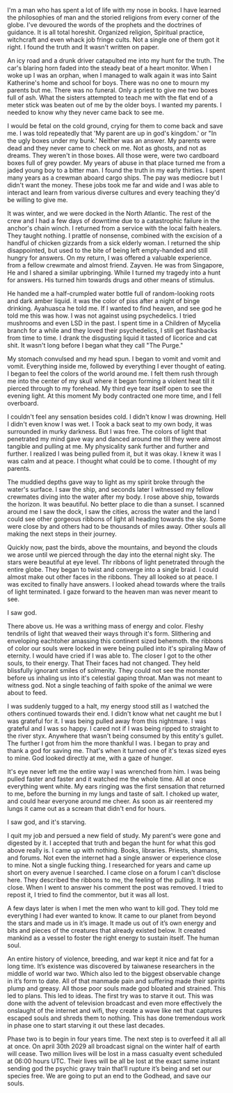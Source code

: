

I'm a man who has spent a lot of life with my nose in books. I have learned the philosophies of man and the storied religions from every corner of the globe. I've devoured the words of the prophets and the doctrines of guidance. It is all total horeshit. Organized religion, Spiritual practice, witchcraft and even whack job fringe cults. Not a single one of them got it right. I found the truth and It wasn't written on paper.

An icy road and a drunk driver catapulted me into my hunt for the truth. The car's blaring horn faded into the steady beat of a heart monitor. When I woke up I was an orphan, when I managed to walk again it was into Saint Katherine's home and school for boys. There was no one to mourn my parents but me. There was no funeral. Only a priest to give me two boxes full of ash. What the sisters attempted to teach me with the flat end of a meter stick was beaten out of me by the older boys. I wanted my parents. I needed to know why they never came back to see me.  

I would be fetal on the cold ground, crying for them to come back and save me. I was told repeatedly that 'My parent are up in god's kingdom.' or "In the ugly boxes under my bunk.' Neither was an answer. My parents were dead and they never came to check on me. Not as ghosts, and not as dreams. They weren't in those boxes. All those were, were two cardboard boxes full of grey powder. My years of abuse in that place turned  me from a jaded young boy to a bitter man. I found the truth in my early thirties. I spent many years as a crewman aboard cargo ships. The pay was mediocre but I didn't want the money. These jobs took me far and wide and I was able to interact and learn from various diverse cultures and every teaching they'd be willing to give me. 

It was winter, and we were docked in the North Atlantic. The rest of the crew and I had a few days of downtime due to a catastrophic failure in the anchor's chain winch. I returned from a service with the local faith healers. They taught nothing. I prattle of nonsense, combined with the excision of a handful of chicken gizzards from a sick elderly woman. I returned the ship disappointed, but used to the bite of being left empty-handed and still hungry for answers. On my return, I was offered a valuable experience.   from a fellow crewmate and almost friend. Zayven. He was from Singapore, He and I shared a similar upbringing. While I turned my tragedy into a hunt for answers. His turned him towards drugs and other means of stimulus. 

He handed me a half-crumpled water bottle full of random-looking roots and dark amber liquid. it was the color of piss after a night of binge drinking. Ayahuasca he told me. If I wanted to find heaven, and see god he told me this was how. I was not against using psychedelics. I tried mushrooms and even LSD in the past. I spent time in a Children of Mycelia branch for a while and they loved their psychedelics, I still get flashbacks from time to time. I drank the disgusting liquid it tasted of licorice and cat shit. It wasn't long before I began what they call "The Purge." 

My stomach convulsed and my head spun. I began to vomit and vomit and vomit. Everything inside me, followed by everything I ever thought of eating. I began to feel the colors of the world around me. I felt them rush through me into the center of my skull where it began forming a violent heat till it pierced through to my forehead. My third eye tear itself open to see the evening light.  At this moment My body contracted one more time, and I fell overboard. 

I couldn't feel any sensation besides cold. I didn't know I was drowning. Hell I didn't even know I was wet. I Took a back seat to my own body, it was surrounded in murky darkness. But I was free. The colors of light that penetrated my mind gave way and danced around me  till they were almost tangible and pulling at me. My physicality sank further and further and further. I realized I was being pulled from it, but it was okay. I knew it was I was calm and at peace. I thought what could be to come. I thought of my parents. 

The muddied depths gave way to light as my spirit broke through the water's surface. I saw the ship, and seconds later I witnessed  my fellow crewmates diving into the water after my body. I rose above ship, towards the horizon. It was beautiful. No better place to die than a sunset. I scanned around me I saw the dock, I saw the cities, across the water and the land I could see other gorgeous ribbons of light all heading towards the sky. Some were close by and others had to be thousands of miles away. Other souls all making the next steps in their journey. 

Quickly now, past the birds, above the mountains, and beyond the clouds we arose until we pierced through the day into the eternal night sky. The stars were  beautiful at eye level.  Thr ribbons of light penetrated through the entire globe. They began to twist and converge into a single braid. I could almost make out other faces in the ribbons. They all looked so at peace. I was excited to finally have answers. I looked ahead towards where the trails of light terminated. I gaze forward to the heaven man was never meant to see. 

I saw god. 

There above us. He was a writhing mass of energy and color. Fleshy tendrils of light that weaved their ways through it's form. Slithering  and enveloping eachtoher amassing this continent sized behemoth. the ribbons of color our souls were locked in were being pulled into it's spiraling Maw of eternity. I would have cried if I was able to. The closer I got to the other souls, to their energy. That Their faces had not changed. They held blissfully ignorant smiles of solmenity. They could not see the monster before us inhaling us into it's celestial gaping throat. Man was not meant to witness god. Not a single teaching of faith spoke of the animal we were about to feed. 

I was suddenly tugged to a halt, my energy stood still as I watched the  others continued towards their end. I didn't know what net caught me but I was grateful  for it. I was being pulled away from this nightmare. I was grateful and I was so happy. I cared not if I was being ripped to straight to the river styx. Anywhere that wasn't being consumed by this entity's gullet. The further I got from him the more thankful I was. I began to pray and thank a god for saving me. That's when it turned one of it's texas sized eyes to mine. God looked directly at me, with a gaze of hunger. 

It's eye never left me the entire way I was wrenched from him. I was being pulled faster and faster and it watched me the whole time. All at once everything went white. My ears ringing was the first sensation that returned to me, before the burning in my lungs and taste of salt. I choked up water, and could hear everyone around me cheer. As soon as air reentered my lungs it came out as a scream that didn't end for hours. 

I saw god, and it's starving.

I quit my job  and persued a new field of study. My parent's were gone and digested by it. I accepted that truth and began the hunt for what this god above really is. I came up with nothing. Books, libraries. Priests, shamans, and forums. Not even the internet had a single answer or experience close to mine. Not a single fucking thing. I researched for years and came up short on every avenue I searched. I came close on a forum I can’t disclose here. They described the ribbons to me, the feeling of the pulling. It was close. When I went to answer his comment the post was removed. I tried to repost it, I tried to find the commentor, but it was all lost. 

A few days later is when I met the men who want to kill god. They told me everything I had ever wanted to know. It came to our planet from beyond the stars and made us in it’s image. It made us out of it’s own energy and bits and pieces of the creatures that already existed below. It created mankind as a vessel to foster the right energy to sustain itself. The human soul. 

An entire history of violence, breeding, and war kept it nice and fat for a long time. It’s existence was discovered by taiwanese researchers in the middle of world war two. Which also led to the biggest observable change in it’s form to date. All of that manmade pain and suffering made their spirits plump and greasy. All those poor souls made god bloated and strained. This led to plans. This led to ideas. The first try was to starve it out. This was done with the advent of television broadcast and even more effectively the onslaught of the internet and wifi, they create a wave like net that captures escaped souls and shreds them to nothing. This has done tremendous work in phase one to start starving it out these last decades.  

Phase two is to begin in four years time. The next step is to overfeed it all all at once. On april 30th 2029 all broadcast signal on the winter half of earth will cease. Two million lives will be lost in a mass casualty event scheduled at 06:00 hours UTC. Their lives will be all be lost at the exact same instant sending god the psychic gravy train that’ll rupture it’s being and set our species free. We are going to put an end to the Godhead, and save our souls. 





